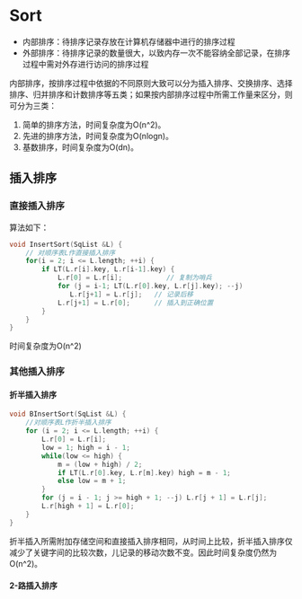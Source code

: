 # Sort

* 内部排序：待排序记录存放在计算机存储器中进行的排序过程
* 外部排序：待排序记录的数量很大，以致内存一次不能容纳全部记录，在排序过程中需对外存进行访问的排序过程

内部排序，按排序过程中依据的不同原则大致可以分为插入排序、交换排序、选择排序、归并排序和计数排序等五类；如果按内部排序过程中所需工作量来区分，则可分为三类：

1. 简单的排序方法，时间复杂度为O(n^2)。
2. 先进的排序方法，时间复杂度为O(nlogn)。
3. 基数排序，时间复杂度为O(dn)。

## 插入排序

### 直接插入排序

 算法如下：

 ```c
 void InsertSort(SqList &L) {
     // 对顺序表L作直接插入排序
     for(i = 2; i <= L.length; ++i) {
         if LT(L.r[i].key, L.r[i-1].key) {
             L.r[0] = L.r[i];           // 复制为哨兵
             for (j = i-1; LT(L.r[0].key, L.r[j].key); --j)
                L.r[j+1] = L.r[j];   // 记录后移
             L.r[j+1] = L.r[0];      // 插入到正确位置
         }
     }
 }
 ```

 时间复杂度为O(n^2)

### 其他插入排序

#### 折半插入排序

```c
void BInsertSort(SqList &L) {
    //对顺序表L作折半插入排序
    for (i = 2; i <= L.length; ++i) {
        L.r[0] = L.r[i];
        low = 1; high = i - 1;
        while(low <= high) {
            m = (low + high) / 2;
            if LT(L.r[0].key, L.r[m].key) high = m - 1;
            else low = m + 1;
        }
        for (j = i - 1; j >= high + 1; --j) L.r[j + 1] = L.r[j];
        L.r[high + 1] = L.r[0];
    }
}
```

折半插入所需附加存储空间和直接插入排序相同，从时间上比较，折半插入排序仅减少了关键字间的比较次数，儿记录的移动次数不变。因此时间复杂度仍然为O(n^2)。

#### 2-路插入排序

